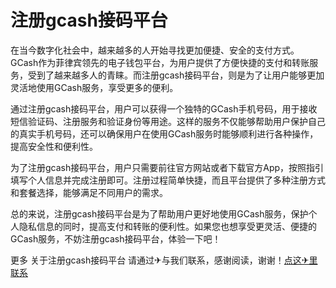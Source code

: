 # 注册gcash接码平台

在当今数字化社会中，越来越多的人开始寻找更加便捷、安全的支付方式。GCash作为菲律宾领先的电子钱包平台，为用户提供了方便快捷的支付和转账服务，受到了越来越多人的青睐。而注册gcash接码平台，则是为了让用户能够更加灵活地使用GCash服务，享受更多的便利。

通过注册gcash接码平台，用户可以获得一个独特的GCash手机号码，用于接收短信验证码、注册服务和验证身份等用途。这样的服务不仅能够帮助用户保护自己的真实手机号码，还可以确保用户在使用GCash服务时能够顺利进行各种操作，提高安全性和便利性。

为了注册gcash接码平台，用户只需要前往官方网站或者下载官方App，按照指引填写个人信息并完成注册即可。注册过程简单快捷，而且平台提供了多种注册方式和套餐选择，能够满足不同用户的需求。

总的来说，注册gcash接码平台是为了帮助用户更好地使用GCash服务，保护个人隐私信息的同时，提高支付和转账的便利性。如果您也想享受更灵活、便捷的GCash服务，不妨注册gcash接码平台，体验一下吧！

更多 关于注册gcash接码平台 请通过✈与我们联系，感谢阅读，谢谢！[点这✈里联系](https://w.k02.cc)